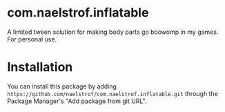 # com.naelstrof.inflatable

A limited tween solution for making body parts go boowomp in my games. For personal use.

# Installation

You can install this package by adding `https://github.com/naelstrof/com.naelstrof.inflatable.git` through the Package Manager's "Add package from git URL".

